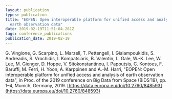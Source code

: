 ```yaml
---
layout: publication
types: publication
title: "EOPEN: Open interoperable platform for unified access and analysis of
  earth observation data"
date: 2019-02-19T11:51:04.261Z
tags: conference_publications
publication_date: 2019-02-19
---
```

G. Vingione, G. Scarpino, L. Marzell, T. Pettengell, I. Gialampoukidis, S. Andreadis, S. Vrochidis, I. Kompatsiaris, B. Valentin, L. Gale, W.-K. Lee, W. Lee, M. Gienger, D. Hoppe, V. Sitokonstantinou, I. Papoutsis, C. Kontoes, F. Baruffi, M. Ferri, H. Yoon, A. Karppinen and A.-M. Harri, "EOPEN: Open interoperable platform for unified access and analysis of earth observation data", in Proc. of the 2019 conference on Big Data from Space (BiDS’19), pp. 1–4, Munich, Germany, 2019. [https://data.europa.eu/doi/10.2760/848593](https://data.europa.eu/doi/10.2760/848593)

